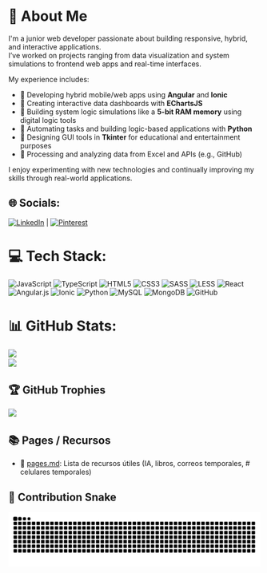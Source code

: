 # 💫 About Me

I'm a junior web developer passionate about building responsive, hybrid, and interactive applications.  
I’ve worked on projects ranging from data visualization and system simulations to frontend web apps and real-time interfaces.

My experience includes:

- 🔹 Developing hybrid mobile/web apps using **Angular** and **Ionic**
- 🔹 Creating interactive data dashboards with **EChartsJS**
- 🔹 Building system logic simulations like a **5-bit RAM memory** using digital logic tools
- 🔹 Automating tasks and building logic-based applications with **Python**
- 🔹 Designing GUI tools in **Tkinter** for educational and entertainment purposes
- 🔹 Processing and analyzing data from Excel and APIs (e.g., GitHub)

I enjoy experimenting with new technologies and continually improving my skills through real-world applications.

## 🌐 Socials:
[![LinkedIn](https://img.shields.io/badge/LinkedIn-%230077B5.svg?logo=linkedin&logoColor=white)](https://www.linkedin.com/in/juan-sebastian-martinez-lesmes-52948b234/) | [![Pinterest](https://img.shields.io/badge/Pinterest-%23E60023.svg?logo=Pinterest&logoColor=white)](https://co.pinterest.com/Lesmes_001/)

# 💻 Tech Stack:
![JavaScript](https://img.shields.io/badge/javascript-%23323330.svg?style=for-the-badge&logo=javascript&logoColor=%23F7DF1E) 
![TypeScript](https://img.shields.io/badge/typescript-%23007ACC.svg?style=for-the-badge&logo=typescript&logoColor=white) 
![HTML5](https://img.shields.io/badge/html5-%23E34F26.svg?style=for-the-badge&logo=html5&logoColor=white) 
![CSS3](https://img.shields.io/badge/css3-%231572B6.svg?style=for-the-badge&logo=css3&logoColor=white) 
![SASS](https://img.shields.io/badge/SASS-%23CC6699.svg?style=for-the-badge&logo=sass&logoColor=white) 
![LESS](https://img.shields.io/badge/LESS-%231D365D.svg?style=for-the-badge&logo=less&logoColor=white) 
![React](https://img.shields.io/badge/react-%2320232a.svg?style=for-the-badge&logo=react&logoColor=%2361DAFB) 
![Angular.js](https://img.shields.io/badge/angular.js-%23E23237.svg?style=for-the-badge&logo=angularjs&logoColor=white) 
![Ionic](https://img.shields.io/badge/ionic-%233780FF.svg?style=for-the-badge&logo=ionic&logoColor=white) 
![Python](https://img.shields.io/badge/python-%233776AB.svg?style=for-the-badge&logo=python&logoColor=white) 
![MySQL](https://img.shields.io/badge/mysql-4479A1.svg?style=for-the-badge&logo=mysql&logoColor=white) 
![MongoDB](https://img.shields.io/badge/MongoDB-%234ea94b.svg?style=for-the-badge&logo=mongodb&logoColor=white) 
![GitHub](https://img.shields.io/badge/github-%23121011.svg?style=for-the-badge&logo=github&logoColor=white)

# 📊 GitHub Stats:
![](https://github-readme-streak-stats.herokuapp.com/?user=SebastianMartinezLesmes&theme=dark&hide_border=false)  
![](https://github-readme-stats.vercel.app/api/top-langs/?username=SebastianMartinezLesmes&theme=dark&hide_border=false&include_all_commits=true&count_private=false&layout=compact)

## 🏆 GitHub Trophies
![](https://github-profile-trophy.vercel.app/?username=SebastianMartinezLesmes&theme=algolia&no-frame=true&no-bg=false&margin-w=4)

## 📚 Pages / Recursos
- 📄 [pages.md](./pages.md): Lista de recursos útiles (IA, libros, correos temporales, # celulares temporales)

## 🐍 Contribution Snake
![snake gif dark](https://raw.githubusercontent.com/SebastianMartinezLesmes/SebastianMartinezLesmes/output/github-contribution-grid-snake-dark.svg?palette=github-dark)

